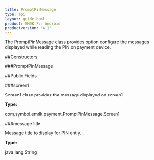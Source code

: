 ```yaml
---
title: PromptPinMessage
type: api
layout: guide.html
product: EMDK For Android
productversion: '4.1'
---
```



The PromptPinMessage class provides option configure the messages displayed while reading the PIN on payment device.

##Constructors

###PromptPinMessage



##Public Fields

###screen1

Screen1 class provides the message displayed on screen1

**Type:**

com.symbol.emdk.payment.PromptPinMessage.Screen1

###messageTitle

Message title to display for PIN entry. .

**Type:**

java.lang.String









